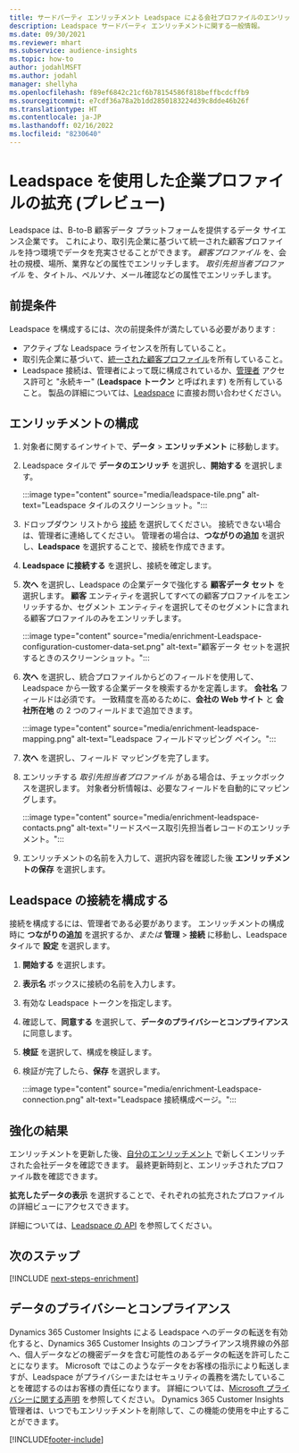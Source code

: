 ```yaml
---
title: サードパーティ エンリッチメント Leadspace による会社プロファイルのエンリッチメント
description: Leadspace サードパーティ エンリッチメントに関する一般情報。
ms.date: 09/30/2021
ms.reviewer: mhart
ms.subservice: audience-insights
ms.topic: how-to
author: jodahlMSFT
ms.author: jodahl
manager: shellyha
ms.openlocfilehash: f89ef6842c21cf6b78154586f818beffbcdcffb9
ms.sourcegitcommit: e7cdf36a78a2b1dd2850183224d39c8dde46b26f
ms.translationtype: HT
ms.contentlocale: ja-JP
ms.lasthandoff: 02/16/2022
ms.locfileid: "8230640"
---
```

# <a name="enrichment-of-company-profiles-with-leadspace-preview"></a>Leadspace を使用した企業プロファイルの拡充 (プレビュー)

Leadspace は、B-to-B 顧客データ プラットフォームを提供するデータ サイエンス企業です。 これにより、取引先企業に基づいて統一された顧客プロファイルを持つ環境でデータを充実させることができます。 *顧客プロファイル* を、会社の規模、場所、業界などの属性でエンリッチします。 *取引先担当者プロファイル* を、タイトル、ペルソナ、メール確認などの属性でエンリッチします。

## <a name="prerequisites"></a>前提条件

Leadspace を構成するには、次の前提条件が満たしている必要があります :

- アクティブな Leadspace ライセンスを所有していること。
- 取引先企業に基づいて、[統一された顧客プロファイル](customer-profiles.md)を所有していること。
- Leadspace 接続は、管理者によって既に構成されているか、[管理者](permissions.md#administrator) アクセス許可と "永続キー" (**Leadspace トークン** と呼ばれます) を所有していること。 製品の詳細については、[Leadspace](https://www.leadspace.com/leadspace-microsoft-dynamics-365/) に直接お問い合わせください。

## <a name="configure-the-enrichment"></a>エンリッチメントの構成

1. 対象者に関するインサイトで、**データ** > **エンリッチメント** に移動します。

1. Leadspace タイルで **データのエンリッチ** を選択し、**開始する** を選択します。

   :::image type="content" source="media/leadspace-tile.png" alt-text="Leadspace タイルのスクリーンショット。":::

1. ドロップダウン リストから [接続](connections.md) を選択してください。 接続できない場合は、管理者に連絡してください。 管理者の場合は、**つながりの追加** を選択し、**Leadspace** を選択することで、接続を作成できます。 

1. **Leadspace に接続する** を選択し、接続を確定します。

1. **次へ** を選択し、Leadspace の企業データで強化する **顧客データ セット** を選択します。 **顧客** エンティティを選択してすべての顧客プロファイルをエンリッチするか、セグメント エンティティを選択してそのセグメントに含まれる顧客プロファイルのみをエンリッチします。

    :::image type="content" source="media/enrichment-Leadspace-configuration-customer-data-set.png" alt-text="顧客データ セットを選択するときのスクリーンショット。":::

1. **次へ** を選択し、統合プロファイルからどのフィールドを使用して、Leadspace から一致する企業データを検索するかを定義します。 **会社名** フィールドは必須です。 一致精度を高めるために、**会社の Web サイト** と **会社所在地** の 2 つのフィールドまで追加できます。

   :::image type="content" source="media/enrichment-leadspace-mapping.png" alt-text="Leadspace フィールドマッピング ペイン。":::

1. **次へ** を選択し、フィールド マッピングを完了します。

1. エンリッチする *取引先担当者プロファイル* がある場合は、チェックボックスを選択します。 対象者分析情報は、必要なフィールドを自動的にマッピングします。

   :::image type="content" source="media/enrichment-leadspace-contacts.png" alt-text="リードスペース取引先担当者レコードのエンリッチメント。":::
 
1. エンリッチメントの名前を入力して、選択内容を確認した後 **エンリッチメントの保存** を選択します。


## <a name="configure-the-connection-for-leadspace"></a>Leadspace の接続を構成する 

接続を構成するには、管理者である必要があります。 エンリッチメントの構成時に **つながりの追加** を選択するか、*または* **管理** > **接続** に移動し、Leadspace タイルで **設定** を選択します。

1. **開始する** を選択します。 

1. **表示名** ボックスに接続の名前を入力します。

1. 有効な Leadspace トークンを指定します。

1. 確認して、**同意する** を選択して、**データのプライバシーとコンプライアンス** に同意します。

1. **検証** を選択して、構成を検証します。

1. 検証が完了したら、**保存** を選択します。
   
   :::image type="content" source="media/enrichment-Leadspace-connection.png" alt-text="Leadspace 接続構成ページ。":::

## <a name="enrichment-results"></a>強化の結果

エンリッチメントを更新した後、[自分のエンリッチメント](enrichment-hub.md) で新しくエンリッチされた会社データを確認できます。 最終更新時刻と、エンリッチされたプロファイル数を確認できます。

**拡充したデータの表示** を選択することで、それぞれの拡充されたプロファイルの詳細ビューにアクセスできます。

詳細については、[Leadspace の API](https://support.leadspace.com/hc/en-us/sections/201997649-API) を参照してください。

## <a name="next-steps"></a>次のステップ


[!INCLUDE [next-steps-enrichment](../includes/next-steps-enrichment.md)]

## <a name="data-privacy-and-compliance"></a>データのプライバシーとコンプライアンス

Dynamics 365 Customer Insights による Leadspace へのデータの転送を有効化すると、Dynamics 365 Customer Insights のコンプライアンス境界線の外部へ、個人データなどの機密データを含む可能性のあるデータの転送を許可したことになります。 Microsoft ではこのようなデータをお客様の指示により転送しますが、Leadspace がプライバシーまたはセキュリティの義務を満たしていることを確認するのはお客様の責任になります。 詳細については、[Microsoft プライバシーに関する声明](https://go.microsoft.com/fwlink/?linkid=396732) を参照してください。
Dynamics 365 Customer Insights 管理者は、いつでもエンリッチメントを削除して、この機能の使用を中止することができます。


[!INCLUDE[footer-include](../includes/footer-banner.md)]
